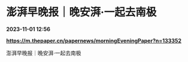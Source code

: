 # 澎湃早晚报｜晚安湃·一起去南极

**2023-11-01 12:56**

**https://m.thepaper.cn/papernews/morningEveningPaper?n=133352**

澎湃早晚报｜晚安湃·一起去南极